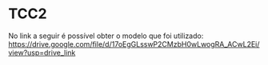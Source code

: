 # TCC2
No link a seguir é possível obter o modelo que foi utilizado: https://drive.google.com/file/d/17oEgGLsswP2CMzbH0wLwogRA_ACwL2Ei/view?usp=drive_link

